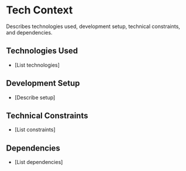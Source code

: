 # Tech Context

Describes technologies used, development setup, technical constraints, and dependencies.

## Technologies Used
- [List technologies]

## Development Setup
- [Describe setup]

## Technical Constraints
- [List constraints]

## Dependencies
- [List dependencies] 